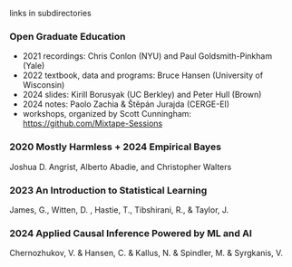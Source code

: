 links in subdirectories

### Open Graduate Education 
- 2021 recordings: Chris Conlon (NYU) and Paul Goldsmith-Pinkham (Yale)
- 2022 textbook, data and programs: Bruce Hansen (University of Wisconsin) 
- 2024 slides: Kirill Borusyak (UC Berkley) and Peter Hull (Brown)
- 2024 notes: Paolo Zachia & Štěpán Jurajda (CERGE-EI)
- workshops, organized by Scott Cunningham: <https://github.com/Mixtape-Sessions>
  
### 2020  Mostly Harmless + 2024 Empirical Bayes
Joshua D. Angrist, Alberto Abadie, and Christopher Walters

### 2023 An Introduction to Statistical Learning 
James, G., Witten, D. , Hastie, T., Tibshirani, R., & Taylor, J.

### 2024 Applied Causal Inference Powered by ML and AI 
Chernozhukov, V. & Hansen, C. & Kallus, N. & Spindler, M. & Syrgkanis, V.

  


